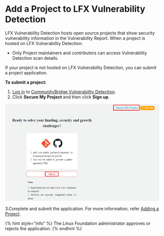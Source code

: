 # Add a Project to LFX Vulnerability Detection

LFX Vulnerability Detection hosts open source projects that show security vulnerability information in the Vulnerability Report. When a project is hosted on LFX Vulnerability Detection:

* Only Project maintainers and contributors can access Vulnerability Detection scan details.

If your project is not hosted on LFX Vulnerability Detection, you can submit a project application.

**To submit a project:**

1. [Log in](../../../sso/sign-in/) to [CommunityBridge Vulnerability Detection](https://security.communitybridge.org/#/).
2. Click **Secure My Project** and then click **Sign up**.

![Signup ](../../../.gitbook/assets/secure_my_project.png)

   3.Complete and submit the application. For more information, refer [Adding a Project](add-a-github-project-to-vulnerability-detection.md). 

{% hint style="info" %}
The Linux Foundation administrator approves or rejects the application. 
{% endhint %}



